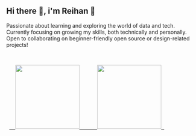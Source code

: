 ##  Hi there 👋, i'm Reihan 🦇
Passionate about learning and exploring the world of data and tech.<br> 
Currently focusing on growing my skills, both technically and personally.<br> 
Open to collaborating on beginner-friendly open source or design-related projects!<br>

<br>
<p align="left">
  <a href="https://github.com/reihandp" target="_blank">
    <img height="170em" src="https://github-readme-stats-eight-theta.vercel.app/api?username=reihandp&show_icons=true&theme=dark&include_all_commits=true&count_private=true&refresh=true"/>
    &nbsp;&nbsp;
    <img height="170em" src="https://github-readme-stats-eight-theta.vercel.app/api/top-langs/?username=reihandp&layout=compact&theme=dark&refresh=true"/>
  </a>
</p>
